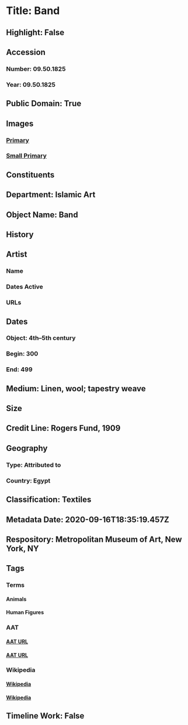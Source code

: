 # Title: Band
## Highlight: False
## Accession
### Number: 09.50.1825
### Year: 09.50.1825
## Public Domain: True
## Images
### [Primary](https://images.metmuseum.org/CRDImages/is/original/87162.jpg)
### [Small Primary](https://images.metmuseum.org/CRDImages/is/web-large/87162.jpg)
## Constituents
## Department: Islamic Art
## Object Name: Band
## History
## Artist
### Name
### Dates Active
### URLs
## Dates
### Object: 4th–5th century
### Begin: 300
### End: 499
## Medium: Linen, wool; tapestry weave
## Size
## Credit Line: Rogers Fund, 1909
## Geography
### Type: Attributed to
### Country: Egypt
## Classification: Textiles
## Metadata Date: 2020-09-16T18:35:19.457Z
## Respository: Metropolitan Museum of Art, New York, NY
## Tags
### Terms
#### Animals
#### Human Figures
### AAT
#### [AAT URL](http://vocab.getty.edu/page/aat/300249525)
#### [AAT URL](http://vocab.getty.edu/page/aat/300404114)
### Wikipedia
#### [Wikipedia]()
#### [Wikipedia]()
## Timeline Work: False